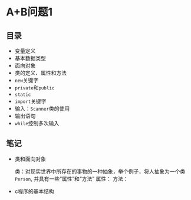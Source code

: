 # A+B问题1
## 目录
* 变量定义
* 基本数据类型
* 面向对象
* 类的定义、属性和方法
* `new`关键字
* `private`和`public`
* `static`
* `import`关键字
* 输入：`Scanner`类的使用
* 输出语句
* `while`控制多次输入
## 笔记
- 类和面向对象
  
  类：对现实世界中所存在的事物的一种抽象，举个例子，将人抽象为一个类`Person`, 并具有一些“属性”和“方法”
  属性：
  方法：
- c程序的基本结构
